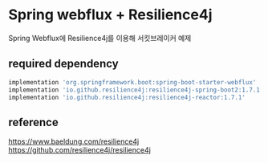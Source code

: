 # Spring webflux + Resilience4j
Spring Webflux에 Resilience4j를 이용해 서킷브레이커 예제

## required dependency
```groovy
implementation 'org.springframework.boot:spring-boot-starter-webflux'
implementation 'io.github.resilience4j:resilience4j-spring-boot2:1.7.1'
implementation 'io.github.resilience4j:resilience4j-reactor:1.7.1'
```

## reference
https://www.baeldung.com/resilience4j
https://github.com/resilience4j/resilience4j